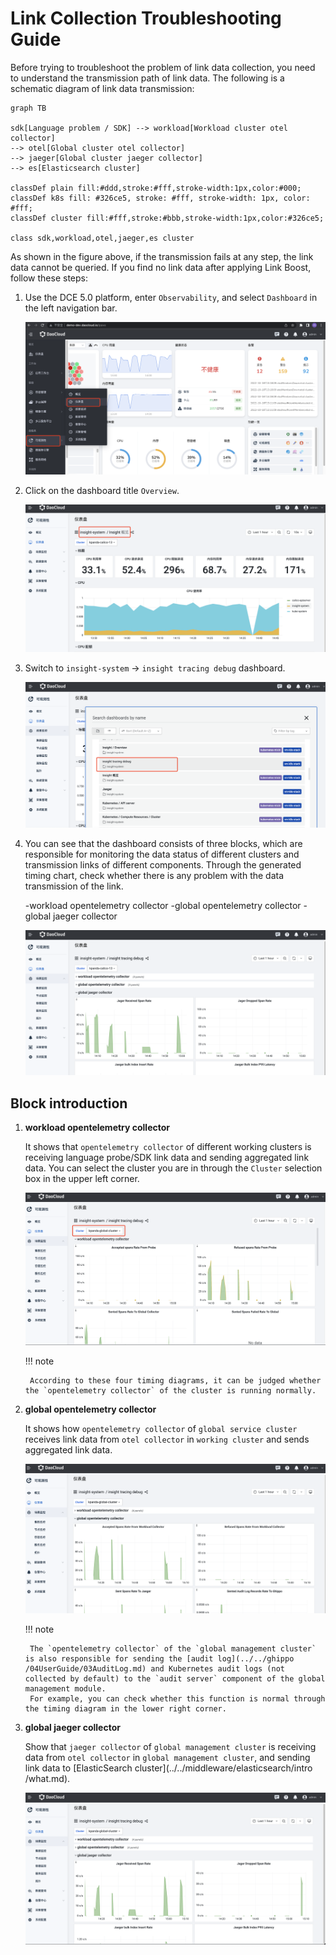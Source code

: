 # Link Collection Troubleshooting Guide

Before trying to troubleshoot the problem of link data collection, you need to understand the transmission path of link data. The following is a schematic diagram of link data transmission:

```mermaid
graph TB

sdk[Language problem / SDK] --> workload[Workload cluster otel collector]
--> otel[Global cluster otel collector]
--> jaeger[Global cluster jaeger collector]
--> es[Elasticsearch cluster]

classDef plain fill:#ddd,stroke:#fff,stroke-width:1px,color:#000;
classDef k8s fill: #326ce5, stroke: #fff, stroke-width: 1px, color: #fff;
classDef cluster fill:#fff,stroke:#bbb,stroke-width:1px,color:#326ce5;

class sdk,workload,otel,jaeger,es cluster
```

As shown in the figure above, if the transmission fails at any step, the link data cannot be queried. If you find no link data after applying Link Boost, follow these steps:

1. Use the DCE 5.0 platform, enter `Observability`, and select `Dashboard` in the left navigation bar.

    ![insight entry](../images/insight01.png)

2. Click on the dashboard title `Overview`.

    ![Overview](../images/insight02.png)

3. Switch to `insight-system` -> `insight tracing debug` dashboard.

    ![tracing debug](../images/insighttrace01.png)

4. You can see that the dashboard consists of three blocks, which are responsible for monitoring the data status of different clusters and transmission links of different components. Through the generated timing chart, check whether there is any problem with the data transmission of the link.

    -workload opentelemetry collector
    -global opentelemetry collector
    -global jaeger collector

    ![tracing debug](../images/insighttrace02.png)

## Block introduction

1. **workload opentelemetry collector**

    It shows that `opentelemetry collector` of different working clusters is receiving language probe/SDK link data and sending aggregated link data. You can select the cluster you are in through the `Cluster` selection box in the upper left corner.

    ![tracing debug](../images/insighttrace03.png)

    !!! note

        According to these four timing diagrams, it can be judged whether the `opentelemetry collector` of the cluster is running normally.

2. **global opentelemetry collector**

    It shows how `opentelemetry collector` of `global service cluster` receives link data from `otel collector` in `working cluster` and sends aggregated link data.

    ![tracing debug](../images/insighttrace04.png)

    !!! note

        The `opentelemetry collector` of the `global management cluster` is also responsible for sending the [audit log](../../ghippo /04UserGuide/03AuditLog.md) and Kubernetes audit logs (not collected by default) to the `audit server` component of the global management module.
        For example, you can check whether this function is normal through the timing diagram in the lower right corner.

3. **global jaeger collector**

    Show that `jaeger collector` of `global management cluster` is receiving data from `otel collector` in `global management cluster`, and sending link data to [ElasticSearch cluster](../../middleware/elasticsearch/intro /what.md).

    ![tracing debug](../images/insighttrace05.png)